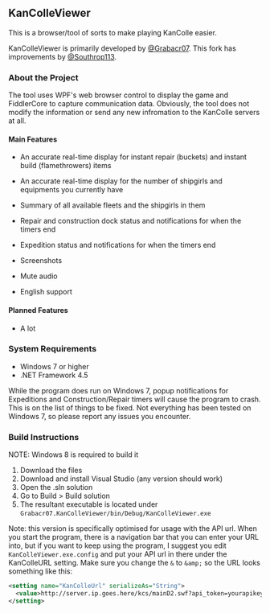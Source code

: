 KanColleViewer
--

This is a browser/tool of sorts to make playing KanColle easier.

KanColleViewer is primarily developed by [@Grabacr07](https://twitter.com/Grabacr07). This fork has improvements by [@Southrop113](https://twitter.com/southrop113).

### About the Project
The tool uses WPF's web browser control to display the game and FiddlerCore to capture communication data.
Obviously, the tool does not modify the information or send any new infromation to the KanColle servers at all.

#### Main Features
* An accurate real-time display for instant repair (buckets) and instant build (flamethrowers) items
* An accurate real-time display for the number of shipgirls and equipments you currently have
* Summary of all available fleets and the shipgirls in them
* Repair and construction dock status and notifications for when the timers end
* Expedition status and notifications for when the timers end
* Screenshots
* Mute audio

* English support

#### Planned Features
* A lot

### System Requirements
* Windows 7 or higher
* .NET Framework 4.5

While the program does run on Windows 7, popup notifications for Expeditions and Construction/Repair timers will cause the program to crash. This is on the list of things to be fixed.
Not everything has been tested on Windows 7, so please report any issues you encounter.

### Build Instructions
NOTE: Windows 8 is required to build it

1. Download the files
2. Download and install Visual Studio (any version should work)
3. Open the .sln solution
4. Go to Build > Build solution
5. The resultant executable is located under ``Grabacr07.KanColleViewer/bin/Debug/KanColleViewer.exe``

Note: this version is specifically optimised for usage with the API url.
When you start the program, there is a navigation bar that you can enter your URL into,
but if you want to keep using the program, I suggest you edit ``KanColleViewer.exe.config``
and put your API url in there under the KanColleURL setting. Make sure you change the ``&`` to ``&amp;``
so the URL looks something like this:
``` xml
<setting name="KanColleUrl" serializeAs="String">
  <value>http://server.ip.goes.here/kcs/mainD2.swf?api_token=yourapikeygoeshere&amp;api_starttime=sometimestamphere</value>
</setting>
```
